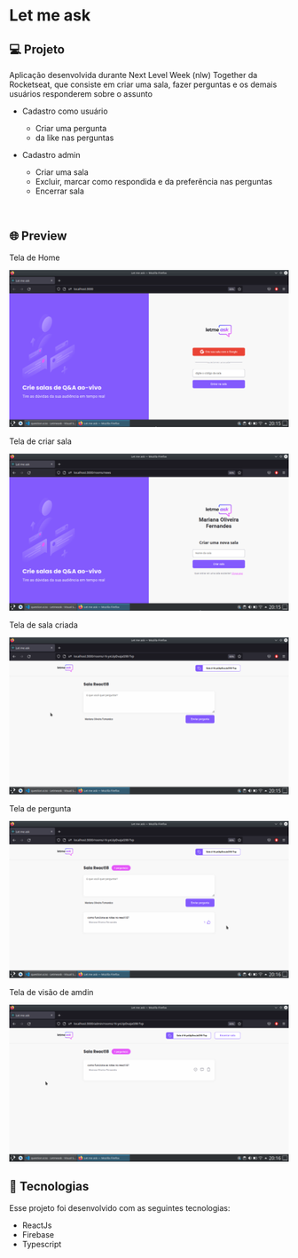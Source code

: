 # Let me ask

## 💻 Projeto

Aplicação desenvolvida durante Next Level Week (nlw) Together da Rocketseat, que consiste em criar uma sala, fazer perguntas e os demais usuários responderem sobre o assunto 

- Cadastro como usuário
  - Criar uma pergunta
  - da like nas perguntas

- Cadastro admin
  - Criar uma sala
  - Excluir, marcar como respondida e da preferência nas perguntas
  - Encerrar sala

<br />

## 🌐 Preview
<div> 
    <p>Tela de Home </p>
    <img src="./imagens/home.png">
</div>
<div> 
    <p>Tela de criar sala </p>
    <img src="./imagens/criar-sala.png">
</div>

<div> 
    <p>Tela de sala criada </p>
    <img src="./imagens/sala-criada.png">
</div>

<div> 
    <p>Tela de pergunta </p>
    <img src="./imagens/pergunta.png">
</div>

<div> 
    <p>Tela de visão de amdin </p>
    <img src="./imagens/visao-admin.png">
</div>



## 🚀 Tecnologias

Esse projeto foi desenvolvido com as seguintes tecnologias:

- ReactJs
- Firebase
- Typescript
